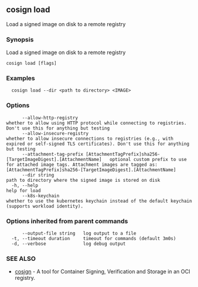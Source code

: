 ## cosign load

Load a signed image on disk to a remote registry

### Synopsis

Load a signed image on disk to a remote registry

```
cosign load [flags]
```

### Examples

```
  cosign load --dir <path to directory> <IMAGE>
```

### Options

```
      --allow-http-registry                                                                      whether to allow using HTTP protocol while connecting to registries. Don't use this for anything but testing
      --allow-insecure-registry                                                                  whether to allow insecure connections to registries (e.g., with expired or self-signed TLS certificates). Don't use this for anything but testing
      --attachment-tag-prefix [AttachmentTagPrefix]sha256-[TargetImageDigest].[AttachmentName]   optional custom prefix to use for attached image tags. Attachment images are tagged as: [AttachmentTagPrefix]sha256-[TargetImageDigest].[AttachmentName]
      --dir string                                                                               path to directory where the signed image is stored on disk
  -h, --help                                                                                     help for load
      --k8s-keychain                                                                             whether to use the kubernetes keychain instead of the default keychain (supports workload identity).
```

### Options inherited from parent commands

```
      --output-file string   log output to a file
  -t, --timeout duration     timeout for commands (default 3m0s)
  -d, --verbose              log debug output
```

### SEE ALSO

* [cosign](cosign.md)	 - A tool for Container Signing, Verification and Storage in an OCI registry.

